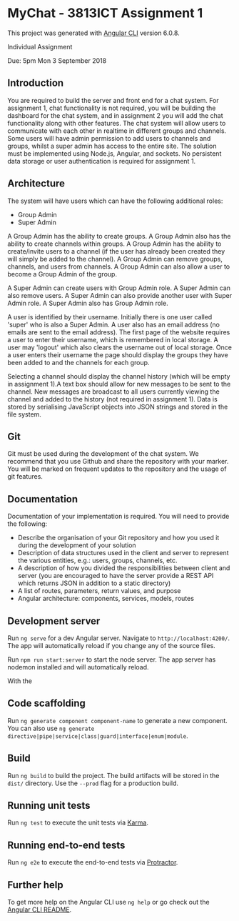 # MyChat - 3813ICT Assignment 1

This project was generated with [Angular CLI](https://github.com/angular/angular-cli) version 6.0.8.

Individual Assignment

Due: 5pm Mon 3 September 2018

## Introduction
You are required to build the server and front end for a chat system. For assignment 1, chat
functionality is not required, you will be building the dashboard for the chat system, and in
assignment 2 you will add the chat functionality along with other features. The chat system will
allow users to communicate with each other in realtime in different groups and channels. Some
users will have admin permission to add users to channels and groups, whilst a super admin
has access to the entire site. The solution must be implemented using Node.js, Angular, and
sockets. No persistent data storage or user authentication is required for assignment 1.

## Architecture

The system will have users which can have the following additional roles:
* Group Admin
* Super Admin

A Group Admin has the ability to create groups. A Group Admin also has the ability to create
channels within groups. A Group Admin has the ability to create/invite users to a channel (if the
user has already been created they will simply be added to the channel). A Group Admin can
remove groups, channels, and users from channels. A Group Admin can also allow a user to
become a Group Admin of the group.

A Super Admin can create users with Group Admin role. A Super Admin can also remove users.
A Super Admin can also provide another user with Super Admin role. A Super Admin also has
Group Admin role.

A user is identified by their username. Initially there is one user called 'super' who is also a
Super Admin. A user also has an email address (no emails are sent to the email address).
The first page of the website requires a user to enter their username, which is remembered in
local storage. A user may 'logout' which also clears the username out of local storage. Once a
user enters their username the page should display the groups they have been added to and
the channels for each group.

Selecting a channel should display the channel history (which will be empty in assignment 1).A text box should allow for new messages to be sent to the channel. New messages are
broadcast to all users currently viewing the channel and added to the history (not required in
assignment 1).
Data is stored by serialising JavaScript objects into JSON strings and stored in the file system.

## Git
Git must be used during the development of the chat system. We recommend that you use
Github and share the repository with your marker. You will be marked on frequent updates to
the repository and the usage of git features.

## Documentation
Documentation of your implementation is required. You will need to provide the following:
* Describe the organisation of your Git repository and how you used it during the
development of your solution
* Description of data structures used in the client and server to represent the various
entities, e.g.: users, groups, channels, etc.
* A description of how you divided the responsibilities between client and server (you are
encouraged to have the server provide a REST API which returns JSON in addition to a
static directory)
* A list of routes, parameters, return values, and purpose
* Angular architecture: components, services, models, routes




## Development server

Run `ng serve` for a dev Angular server. Navigate to `http://localhost:4200/`. The app will automatically reload if you change any of the source files.

Run `npm run start:server` to start the node server.  The app server has nodemon installed and will automatically reload.

With the


## Code scaffolding

Run `ng generate component component-name` to generate a new component. You can also use `ng generate directive|pipe|service|class|guard|interface|enum|module`.

## Build

Run `ng build` to build the project. The build artifacts will be stored in the `dist/` directory. Use the `--prod` flag for a production build.

## Running unit tests

Run `ng test` to execute the unit tests via [Karma](https://karma-runner.github.io).

## Running end-to-end tests

Run `ng e2e` to execute the end-to-end tests via [Protractor](http://www.protractortest.org/).

## Further help

To get more help on the Angular CLI use `ng help` or go check out the [Angular CLI README](https://github.com/angular/angular-cli/blob/master/README.md).
